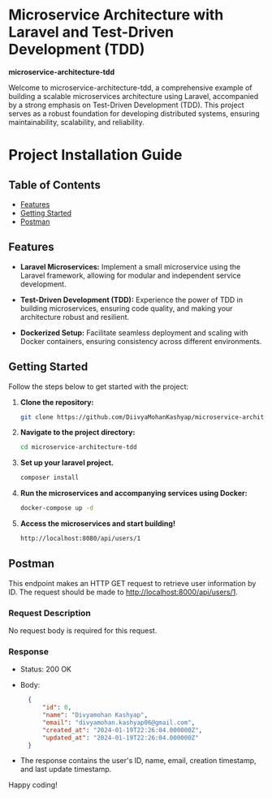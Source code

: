 # Microservice Architecture with Laravel and Test-Driven Development (TDD)

**microservice-architecture-tdd**

Welcome to microservice-architecture-tdd, a comprehensive example of building a scalable microservices architecture using Laravel, accompanied by a strong emphasis on Test-Driven Development (TDD). This project serves as a robust foundation for developing distributed systems, ensuring maintainability, scalability, and reliability.

# Project Installation Guide


## Table of Contents

- [Features](#features)
- [Getting Started](#getting-started)
- [Postman](#postman)

## Features

- **Laravel Microservices:** Implement a small microservice using the Laravel framework, allowing for modular and independent service development.

- **Test-Driven Development (TDD):** Experience the power of TDD in building microservices, ensuring code quality, and making your architecture robust and resilient.

- **Dockerized Setup:** Facilitate seamless deployment and scaling with Docker containers, ensuring consistency across different environments.

## Getting Started

Follow the steps below to get started with the project:

1. **Clone the repository:**
    ```bash
    git clone https://github.com/DiivyaMohanKashyap/microservice-architecture-tdd.git
    ```

2. **Navigate to the project directory:**
    ```bash
    cd microservice-architecture-tdd
    ```

3. **Set up your laravel project.**
    ```bash
    composer install
    ```

4. **Run the microservices and accompanying services using Docker:**
    ```bash
    docker-compose up -d
    ```

5. **Access the microservices and start building!**
    ```bash
    http://localhost:8080/api/users/1
    ```

## Postman

This endpoint makes an HTTP GET request to retrieve user information by ID. The request should be made to [http://localhost:8000/api/users/1](http://localhost:8000/api/users/2).

### Request Description

No request body is required for this request.

### Response

- Status: 200 OK
- Body:
    
    ``` json
      {
          "id": 0,
          "name": "Divyamohan Kashyap",
          "email": "divyamohan.kashyap06@gmail.com",
          "created_at": "2024-01-19T22:26:04.000000Z",
          "updated_at": "2024-01-19T22:26:04.000000Z"
      }
    
     ```
    
      
* The response contains the user's ID, name, email, creation timestamp, and last update timestamp.


Happy coding!

